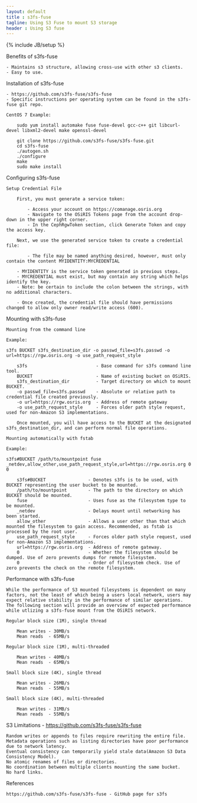 ```yaml
---
layout: default
title : s3fs-fuse
tagline: Using S3 Fuse to mount S3 storage
header : Using S3 fuse 
---
```

{% include JB/setup %}

Benefits of s3fs-fuse

    - Maintains s3 structure, allowing cross-use with other s3 clients.
    - Easy to use.

Installation of s3fs-fuse

    - https://github.com/s3fs-fuse/s3fs-fuse
    - Specific instructions per operating system can be found in the s3fs-fuse git repo.

    CentOS 7 Example:

        sudo yum install automake fuse fuse-devel gcc-c++ git libcurl-devel libxml2-devel make openssl-devel

        git clone https://github.com/s3fs-fuse/s3fs-fuse.git
        cd s3fs-fuse
        ./autogen.sh
        ./configure
        make
        sudo make install

Configuring s3fs-fuse

    Setup Credential File

        First, you must generate a service token:

            - Access your account on https://comanage.osris.org
            - Navigate to the OSiRIS Tokens page from the account drop-down in the upper right corner.
            - In the CephRgwToken section, click Generate Token and copy the access key.

        Next, we use the generated service token to create a credential file:

            - The file may be named anything desired, however, must only contain the content MYIDENTITY:MYCREDENTIAL
                
		- MYIDENTITY is the service token generated in previous steps.
		- MYCREDENTIAL must exist, but may contain any string which helps identify the key.
		- Note: be certain to include the colon between the strings, with no additional characters.

	    - Once created, the credential file should have permissions changed to allow only owner read/write access (600).

Mounting with s3fs-fuse

    Mounting from the command line

	Example:

	s3fs BUCKET s3fs_destination_dir -o passwd_file=s3fs.passwd -o url=https://rgw.osris.org -o use_path_request_style

	    s3fs                          - Base command for s3fs command line tool.
	    BUCKET                        - Name of existing bucket on OSiRIS.
	    s3fs_destination_dir          - Target directory on which to mount BUCKET.
	    -o passwd_file=s3fs.passwd    - Absolute or relative path to credential file created previously.
	    -o url=https://rgw.osris.org  - Address of remote gateway
	    -o use_path_request_style     - Forces older path style request, used for non-Amazon S3 implementations.

        Once mounted, you will have access to the BUCKET at the designated s3fs_destination_dir, and can perform normal file operations.

    Mounting automatically with fstab

	Example:

	s3fs#BUCKET /path/to/mountpoint fuse _netdev,allow_other,use_path_request_style,url=https://rgw.osris.org 0 0

	    s3fs#BUCKET                - Denotes s3fs is to be used, with BUCKET representing the user bucket to be mounted.
	    /path/to/mountpoint        - The path to the directory on which BUCKET should be mounted.
	    fuse                       - Uses fuse as the filesystem type to be mounted.
	    _netdev                    - Delays mount until networking has been started.
	    allow_other                - Allows a user other than that which mounted the filesystem to gain access. Recommended, as fstab is processed by the root user.
	    use_path_request_style     - Forces older path style request, used for non-Amazon S3 implementations.
	    url=https://rgw.osris.org  - Address of remote gateway.
	    0                          - Whether the filesystem should be dumped. Use of zero prevents dumps for remote filesystem.
	    0                          - Order of filesystem check. Use of zero prevents the check on the remote filesystem.

Performance with s3fs-fuse

    While the performance of S3 mounted filesystems is dependent on many factors, not the least of which being a users local network, users may expect relative stability in the performance of similar operations. The following section will provide an overview of expected performance while utlizing a s3fs-fuse mount from the OSiRIS network.

	Regular block size (1M), single thread

	    Mean writes - 30MB/s
	    Mean reads  - 65MB/s

	Regular block size (1M), multi-threaded

	    Mean writes - 40MB/s
	    Mean reads  - 65MB/s

	Small block size (4K), single thread

	    Mean writes - 26MB/s
	    Mean reads  - 55MB/s

	Small block size (4K), multi-threaded

	    Mean writes - 31MB/s
	    Mean reads  - 55MB/s

S3 Limitations - https://github.com/s3fs-fuse/s3fs-fuse

    Random writes or appends to files require rewriting the entire file.
    Metadata operations such as listing directories have poor performance due to network latency.
    Eventual consistency can temporarily yield stale data(Amazon S3 Data Consistency Model).
    No atomic renames of files or directories.
    No coordination between multiple clients mounting the same bucket.
    No hard links.

References

    https://github.com/s3fs-fuse/s3fs-fuse - GitHub page for s3fs
